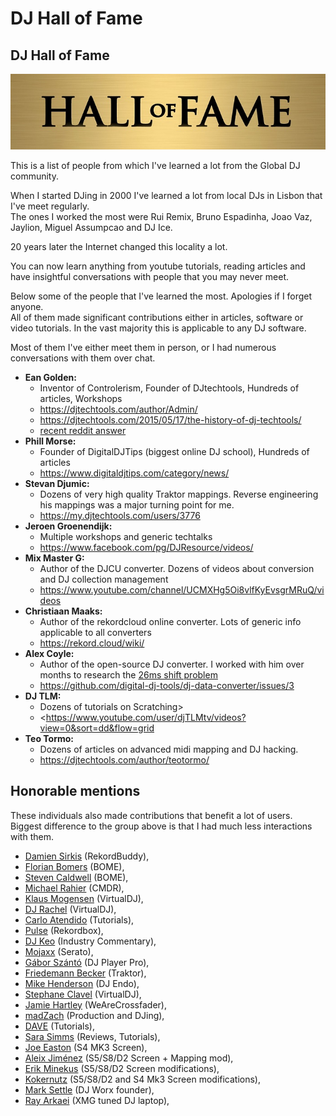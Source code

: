 
# DJ Hall of Fame

## DJ Hall of Fame

![Hall Of Fame](pics/hall_of_fame.jpg)

This is a list of people from which I've learned a lot from the Global DJ community.

When I started DJing in 2000 I've learned a lot from local DJs in Lisbon that I've meet regularly.\
The ones I worked the most were Rui Remix, Bruno Espadinha, Joao Vaz, Jaylion, Miguel Assumpcao and DJ Ice.

20 years later the Internet changed this locality a lot.

You can now learn anything from youtube tutorials, reading articles and have insightful conversations with people that you may never meet.

Below some of the people that I've learned the most. Apologies if I forget anyone.\
All of them made significant contributions either in articles, software or video tutorials. 
In the vast majority this is applicable to any DJ software.

Most of them I've either meet them in person, or I had numerous conversations with them over chat.

* **Ean Golden:**
    * Inventor of Controlerism, Founder of DJtechtools, Hundreds of articles, Workshops
    * <https://djtechtools.com/author/Admin/>
    * <https://djtechtools.com/2015/05/17/the-history-of-dj-techtools/>
    * [recent reddit answer](https://www.reddit.com/r/DJs/comments/j725jj/whatever_happened_to_ean_golden/g85gbne/?utm_source=reddit&utm_medium=web2x&context=3)
* **Phill Morse:**
    * Founder of DigitalDJTips (biggest online DJ school), Hundreds of articles
    * <https://www.digitaldjtips.com/category/news/>
* **Stevan Djumic:**
    * Dozens of very high quality Traktor mappings. Reverse engineering his mappings was a major turning point for me.
    * <https://my.djtechtools.com/users/3776>
* **Jeroen Groenendijk:**
    * Multiple workshops and generic techtalks
    * <https://www.facebook.com/pg/DJResource/videos/>
* **Mix Master G:**
    * Author of the DJCU converter. Dozens of videos about conversion and DJ collection management
    * <https://www.youtube.com/channel/UCMXHg5Oi8vlfKyEvsgrMRuQ/videos>
* **Christiaan Maaks:**
    * Author of the rekordcloud online converter. Lots of generic info applicable to all converters  
    * <https://rekord.cloud/wiki/>
* **Alex Coyle:**
    * Author of the open-source DJ converter. I worked with him over months to research the [26ms shift problem](#what-is-the-26ms-shift-issue-when-converting-cuesloops-between-softwares)
    * <https://github.com/digital-dj-tools/dj-data-converter/issues/3>
* **DJ TLM:**
    * Dozens of tutorials on Scratching>
    * <https://www.youtube.com/user/djTLMtv/videos?view=0&sort=dd&flow=grid
* **Teo Tormo:**
    * Dozens of articles on advanced midi mapping and DJ hacking.
    * <https://djtechtools.com/author/teotormo/>
  
  
## Honorable mentions

These individuals also made contributions that benefit a lot of users.\
Biggest difference to the group above is that I had much less interactions with them.

* [Damien Sirkis](https://forums.next.audio/c/rekord-buddy/faq) (RekordBuddy), 
* [Florian Bomers](https://www.bome.com/contributor/florian) (BOME), 
* [Steven Caldwell](https://www.bome.com/contributor/steve1) (BOME),
* [Michael Rahier](https://github.com/TakTraum/cmdr) (CMDR),
* [Klaus Mogensen](https://www.youtube.com/channel/UCEphlcllAEbUwiuLqHMux9g/videos?view=0&sort=dd&flow=grid) (VirtualDJ),
* [DJ Rachel](https://www.youtube.com/user/Serwrenity123/videos?view=0&sort=dd&flow=grid) (VirtualDJ),
* [Carlo Atendido](https://www.youtube.com/user/djcarloatendido/videos?view=0&sort=dd&flow=grid) (Tutorials),
* [Pulse](https://www.youtube.com/user/DeejayPulse/videos?view=0&sort=dd&flow=grid) (Rekordbox),
* [DJ Keo](https://www.youtube.com/channel/UCtj1Z5UtHJtKX1c7zGWd18A/videos?view=0&sort=dd&flow=grid) (Industry Commentary),
* [Mojaxx](https://www.youtube.com/user/MojaxxVDJ/videos) (Serato),
* [Gábor Szántó](https://app.slack.com/client/T0ECEN4CW/C0ECETDEK) (DJ Player Pro),
* [Friedemann Becker](https://github.com/pestrela/music/blob/master/pic_sets/traktor_interview/Interview%20with%20the%20lead%20Traktor%20programmer.pdf) (Traktor),
* [Mike Henderson](https://online.berklee.edu/courses/learn-to-dj-with-traktor) (DJ Endo),
* [Stephane Clavel](https://www.digitaldjtips.com/2018/08/interview-stephane-clavel-virtual-dj-founder-talks-innovation-the-future-of-djing/) (VirtualDJ),
* [Jamie Hartley](https://wearecrossfader.co.uk/online-dj-courses/) (WeAreCrossfader),
* [madZach](https://djtechtools.com/author/madzach/) (Production and DJing),
* [DAVE](https://www.youtube.com/channel/UCe2doOsbbp-B2dN3jbJ4Uzg/playlists) (Tutorials),
* [Sara Simms](https://ask.audio/author/sara-simms) (Reviews, Tutorials),
* [Joe Easton](https://www.facebook.com/pages/category/Entrepreneur/Traktor-S4MK3-Screen-Mods-by-Joe-Easton-440250006776588/) (S4 MK3 Screen),
* [Aleix Jiménez](https://www.native-instruments.com/forum/threads/supreme-edition-mod-traktor-s5-s8-d2-screen-mapping-mod.348539/) (S5/S8/D2 Screen + Mapping mod),
* [Erik Minekus](https://github.com/ErikMinekus/traktor-kontrol-screens) (S5/S8/D2 Screen modifications),
* [Kokernutz](https://github.com/kokernutz/traktor-kontrol-screens/) (S5/S8/D2 and S4 Mk3 Screen modifications), 
* [Mark Settle](https://djworx.com/author/thatguy/) (DJ Worx founder),
* [Ray Arkaei](https://djworx.com/the-xmg-dj-15-one-laptop-to-rule-them-all/) (XMG tuned DJ laptop),


 